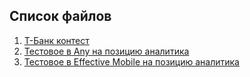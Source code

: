 ## Список файлов
1. [Т-Банк контест](https://github.com/Vendor62/tech_interview/blob/main/tbank_contest.ipynb)<br>
2. [Тестовое в Any на позицию аналитика](https://github.com/Vendor62/tech_interview/blob/main/any_test.ipynb)<br>
3. [Тестовое в Effective Mobile на позицию аналитика](https://github.com/Vendor62/tech_interview/blob/main/eff_mobile_test.ipynb)